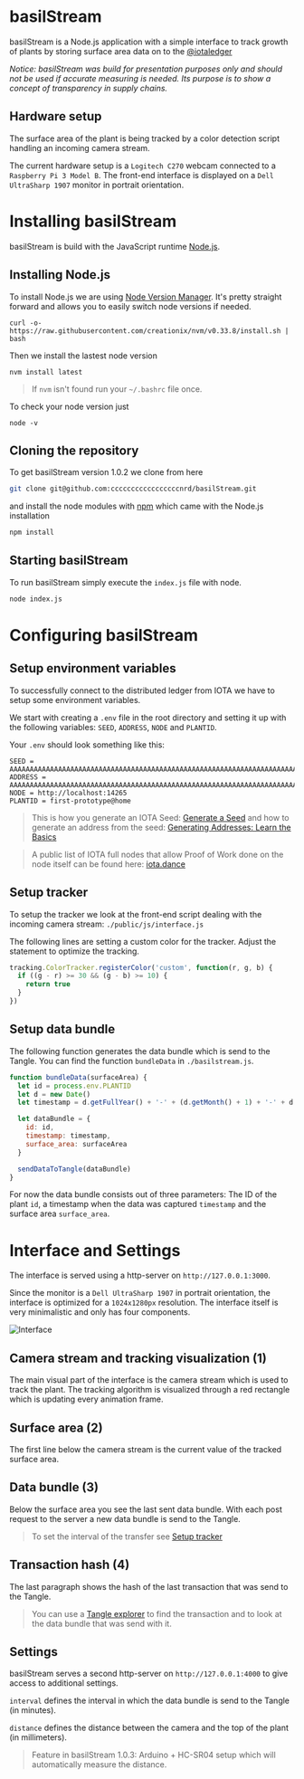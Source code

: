 # basilStream

basilStream is a Node.js application with a simple interface to track growth of plants by storing surface area data on to the [@iotaledger](https://github.com/iotaledger)

*Notice: basilStream was build for presentation purposes only and should not be used if accurate measuring is needed. Its purpose is to show a concept of transparency in supply chains.*

## Hardware setup

The surface area of the plant is being tracked by a color detection script handling an incoming camera stream.

The current hardware setup is a `Logitech C270` webcam connected to a `Raspberry Pi 3 Model B`. The front-end interface is displayed on a `Dell UltraSharp 1907` monitor in portrait orientation.

# Installing basilStream

basilStream is build with the JavaScript runtime [Node.js](https://nodejs.org).

## Installing Node.js

To install Node.js we are using [Node Version Manager](https://github.com/creationix/nvm). It's pretty straight forward and allows you to easily switch node versions if needed.

```shell
curl -o- https://raw.githubusercontent.com/creationix/nvm/v0.33.8/install.sh | bash
```

Then we install the lastest node version

```shell
nvm install latest
```
> If `nvm` isn't found run your `~/.bashrc` file once.

To check your node version just

```shell
node -v
```

## Cloning the repository

To get basilStream version 1.0.2 we clone from here

```bash
git clone git@github.com:cccccccccccccccccnrd/basilStream.git
```

and install the node modules with [npm](https://www.npmjs.com/) which came with the Node.js installation

```bash
npm install
```

## Starting basilStream

To run basilStream simply execute the `index.js` file with node.

```bash
node index.js
```

# Configuring basilStream

## Setup environment variables

To successfully connect to the distributed ledger from IOTA we have to setup some environment variables.

We start with creating a `.env` file in the root directory and setting it up with the following variables: `SEED`, `ADDRESS`, `NODE` and `PLANTID`.

Your `.env` should look something like this:

```
SEED = AAAAAAAAAAAAAAAAAAAAAAAAAAAAAAAAAAAAAAAAAAAAAAAAAAAAAAAAAAAAAAAAAAAAAAAAAAAAAAAAA
ADDRESS = AAAAAAAAAAAAAAAAAAAAAAAAAAAAAAAAAAAAAAAAAAAAAAAAAAAAAAAAAAAAAAAAAAAAAAAAAAAAAAAAAAAAAAAAAA
NODE = http://localhost:14265
PLANTID = first-prototype@home
```
> This is how you generate an IOTA Seed: [Generate a Seed](https://helloiota.com/generate-seed.html) and how to generate an address from the seed: [Generating Addresses: Learn the Basics](https://learn.iota.org/tutorial/generating-addresses-learn-the-basics)

> A public list of IOTA full nodes that allow Proof of Work done on the node itself can be found here:
[iota.dance](http://iota.dance/nodes)

## Setup tracker

To setup the tracker we look at the front-end script dealing with the incoming camera stream: `./public/js/interface.js`

The following lines are setting a custom color for the tracker. Adjust the statement to optimize the tracking.

```javascript
tracking.ColorTracker.registerColor('custom', function(r, g, b) {
  if ((g - r) >= 30 && (g - b) >= 10) {
    return true
  }
})
```

## Setup data bundle

The following function generates the data bundle which is send to the Tangle. You can find the function `bundleData` in `./basilstream.js`.

```javascript
function bundleData(surfaceArea) {
  let id = process.env.PLANTID
  let d = new Date()
  let timestamp = d.getFullYear() + '-' + (d.getMonth() + 1) + '-' + d.getDate() + '-' + d.getHours() + '-' + d.getMinutes()

  let dataBundle = {
    id: id,
    timestamp: timestamp,
    surface_area: surfaceArea
  }

  sendDataToTangle(dataBundle)
}
```

For now the data bundle consists out of three parameters: The ID of the plant `id`, a timestamp when the data was captured `timestamp` and the surface area `surface_area`.

# Interface and Settings

The interface is served using a http-server on `http://127.0.0.1:3000`.

Since the monitor is a `Dell UltraSharp 1907` in portrait orientation, the interface is optimized for a `1024x1280px` resolution. The interface itself is very minimalistic and only has four components.

![Interface](https://i.imgur.com/SXTdfDI.png)

## Camera stream and tracking visualization (1)

The main visual part of the interface is the camera stream which is used to track the plant. The tracking algorithm is visualized through a red rectangle which is updating every animation frame.

## Surface area (2)

The first line below the camera stream is the current value of the tracked surface area.

## Data bundle (3)

Below the surface area you see the last sent data bundle. With each post request to the server a new data bundle is send to the Tangle.
> To set the interval of the transfer see [Setup tracker](#setup-tracker)

## Transaction hash (4)

The last paragraph shows the hash of the last transaction that was send to the Tangle.
> You can use a [Tangle explorer](http://www.thetangle.org) to find the transaction and to look at the data bundle that was send with it.

## Settings

basilStream serves a second http-server on `http://127.0.0.1:4000` to give access to additional settings.

`interval` defines the interval in which the data bundle is send to the Tangle (in minutes).

`distance` defines the distance between the camera and the top of the plant (in millimeters).
> Feature in basilStream 1.0.3: Arduino + HC-SR04 setup which will automatically measure the distance.

